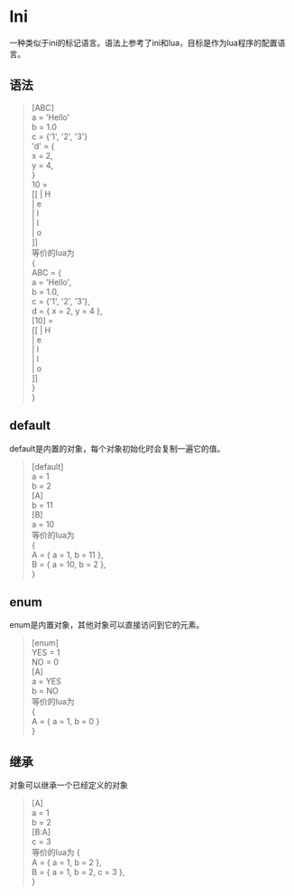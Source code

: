 # lni

一种类似于ini的标记语言。语法上参考了ini和lua，目标是作为lua程序的配置语言。

## 语法

>  
> [ABC]  
> a = 'Hello'  
> b = 1.0  
> c = {'1', '2', '3'}  
> 'd' = {  
>   x = 2,  
>   y = 4,  
> }  
> 10 =  
> [[ | H  
>    | e  
>    | l  
>    | l  
>    | o  
> ]]  
等价的lua为  
> {  
>   ABC = {  
>    a = 'Hello',  
>    b = 1.0,  
>    c = {'1', '2', '3'},  
>    d = { x = 2, y = 4 },  
>    [10] =  
>    [[ | H  
>       | e  
>       | l  
>       | l  
>       | o  
>    ]]  
>   }  
> }  

## default

default是内置的对象，每个对象初始化时会复制一遍它的值。

> [default]  
> a = 1  
> b = 2  
> [A]  
> b = 11  
> [B]  
> a = 10  
等价的lua为  
> {  
>   A = { a = 1, b = 11 },  
>   B = { a = 10, b = 2 },  
> }  

## enum

enum是内置对象，其他对象可以直接访问到它的元素。

> [enum]  
> YES = 1  
> NO = 0  
> [A]  
> a = YES  
> b = NO  
等价的lua为  
> {  
>   A = { a = 1, b = 0 }  
> }  

## 继承

对象可以继承一个已经定义的对象

> [A]  
> a = 1  
> b = 2  
> [B:A]  
> c = 3  
等价的lua为
> {  
>   A = { a = 1, b = 2 },  
>   B = { a = 1, b = 2, c = 3 },  
> }  
